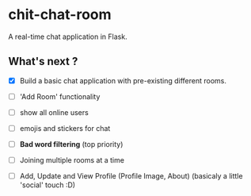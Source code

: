 # chit-chat-room
A real-time chat application in Flask.


## What's next ?
- [x] Build a basic chat application with pre-existing different rooms.
- [ ] 'Add Room' functionality 
- [ ] show all online users
- [ ] emojis and stickers for chat
- [ ] **Bad word filtering** (top priority)
- [ ] Joining multiple rooms at a time
- [ ] Add, Update and View Profile (Profile Image, About) (basicaly a little 'social' touch :D)

